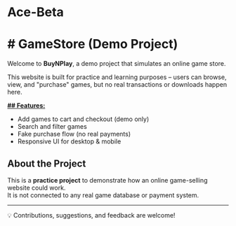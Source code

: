 # Ace-Beta
<p> <h1># GameStore (Demo Project) </h1></p>

<p> Welcome to <b>BuyNPlay</b>, a demo project that simulates an online game store. </p>  
This website is built for practice and learning purposes – users can browse, view, and "purchase" games, but no real transactions or downloads happen here.  <br>

<b> <u>##  Features:</u>  </b>
-  Add games to cart and checkout (demo only)  
-  Search and filter games  
-  Fake purchase flow (no real payments)  
-  Responsive UI for desktop & mobile  

##  About the Project  
This is a **practice project** to demonstrate how an online game-selling website could work.  
It is not connected to any real game database or payment system.  

---
💡 Contributions, suggestions, and feedback are welcome!  

